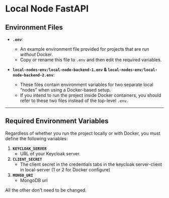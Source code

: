 # Local Node FastAPI 

## Environment Files

- **`.env`**:  
  - An example environment file provided for projects that are run _without_ Docker.  
  - Copy or rename this file to `.env` and then edit the required variables.

- **`local-nodes-env/local-node-backend-1.env` & `local-nodes-env/local-node-backend-2.env`**:  
  - These files contain environment variables for two separate local “nodes” when using a Docker-based setup.  
  - If you intend to run the project inside Docker containers, you should refer to these two files instead of the top-level `.env`.

---

## Required Environment Variables

Regardless of whether you run the project locally or with Docker, you must define the following variables:

1. **`KEYCLOAK_SERVER`**  
   - URL of your Keycloak server.
2. **`CLIENT_SECRET`**
   - The client secret in the credentials tabs in the keycloak server-client in local-server (1 or 2 for Docker configure)
3. **`MONGO_URI`**
   - MongoDB url

All the other don't need to be changed.
